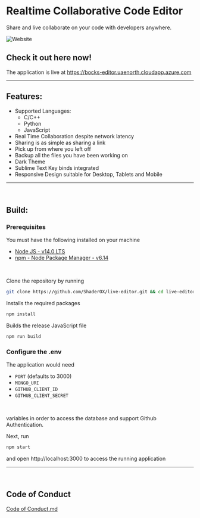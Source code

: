 # Realtime Collaborative Code Editor

Share and live collaborate on your code with developers anywhere.

![Website](https://img.shields.io/website?down_color=red&down_message=offline&up_color=green&up_message=online&url=https%3A%2F%2Fbocks-editor.uaenorth.cloudapp.azure.com%2F)
</br>

## Check it out here now!
The application is live at https://bocks-editor.uaenorth.cloudapp.azure.com

___

## Features:
* Supported Languages: 
    * C/C++
    * Python
    * JavaScript
* Real Time Collaboration despite network latency
* Sharing is as simple as sharing a link
* Pick up from where you left off
* Backup all the files you have been working on
* Dark Theme
* Sublime Text Key binds integrated
* Responsive Design suitable for Desktop, Tablets and Mobile

___
<br />

## Build:

### Prerequisites 
You must have the following installed on your machine
* [Node JS - v14.0 LTS](https://nodejs.org/en/download/)
* [npm - Node Package Manager - v6.14](https://nodejs.org/en/download/)


<br /> 

Clone the repository by running

```bash
git clone https://github.com/ShaderOX/live-editor.git && cd live-editor 
```

Installs the required packages
```bash
npm install 
```

Builds the release JavaScript file
```bash
npm run build
```

### Configure the .env 
The application would need

* `PORT` (defaults to 3000)  
* `MONGO_URI` 
* `GITHUB_CLIENT_ID` 
* `GITHUB_CLIENT_SECRET` 
<br />

variables in order to access the database and support Github Authentication.

Next, run 
```bash
npm start
```
and open http://localhost:3000 to access the running application

___
<br />

## Code of Conduct 
[Code of Conduct.md](./docs/CODE_OF_CONDUCT.md)
